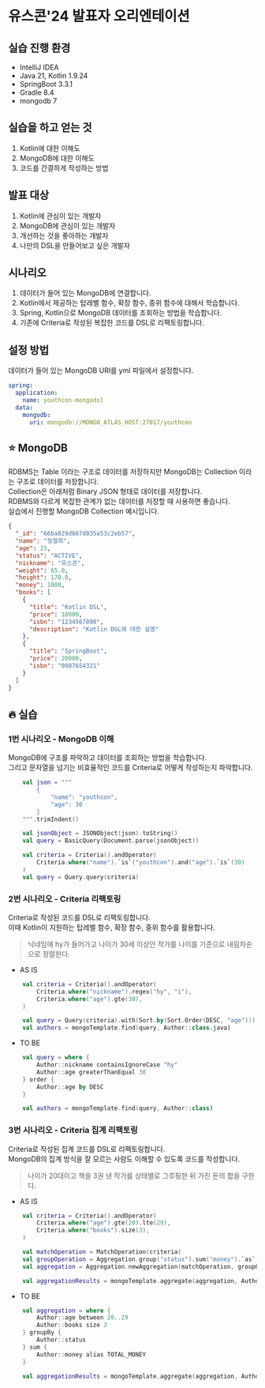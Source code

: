 # 유스콘'24 발표자 오리엔테이션

## 실습 진행 환경

- IntelliJ IDEA
- Java 21, Kotlin 1.9.24
- SpringBoot 3.3.1
- Gradle 8.4
- mongodb 7

## 실습을 하고 얻는 것

1. Kotlin에 대한 이해도
2. MongoDB에 대한 이해도
3. 코드를 간결하게 작성하는 방법

## 발표 대상

1. Kotlin에 관심이 있는 개발자
2. MongoDB에 관심이 있는 개발자
3. 개선하는 것을 좋아하는 개발자
4. 나만의 DSL을 만들어보고 싶은 개발자

## 시나리오

1. 데이터가 들어 있는 MongoDB에 연결합니다.
2. Kotlin에서 제공하는 탑레벨 함수, 확장 함수, 중위 함수에 대해서 학습합니다.
3. Spring, Kotlin으로 MongoDB 데이터를 조회하는 방법을 학습합니다.
4. 기존에 Criteria로 작성된 복잡한 코드를 DSL로 리팩토링합니다.

## 설정 방법

데이터가 들어 있는 MongoDB URI를 yml 파일에서 설정합니다.

```yaml
spring:
  application:
    name: youthcon-mongodsl
  data:
    mongodb:
      uri: mongodb://MONGO_ATLAS_HOST:27017/youthcon
```

## ⭐️ MongoDB

RDBMS는 Table 이라는 구조로 데이터를 저장하지만 MongoDB는 Collection 이라는 구조로 데이터를 저장합니다.  
Collection은 아래처럼 Binary JSON 형태로 데이터를 저장합니다.  
RDBMS와 다르게 복잡한 관계가 없는 데이터를 저장할 때 사용하면 좋습니다.  
실습에서 진행할 MongoDB Collection 예시입니다.

```json
{
  "_id": "66ba029d667d035a53c2eb57",
  "name": "정철희",
  "age": 25,
  "status": "ACTIVE",
  "nickname": "유스콘",
  "weight": 65.0,
  "height": 170.0,
  "money": 1000,
  "books": [
    {
      "title": "Kotlin DSL",
      "price": 10000,
      "isbn": "1234567890",
      "description": "Kotlin DSL에 대한 설명"
    },
    {
      "title": "SpringBoot",
      "price": 20000,
      "isbn": "0987654321"
    }
  ]
}
```

## 🔥 실습

### 1번 시나리오 - MongoDB 이해

MongoDB에 구조를 파악하고 데이터를 조회하는 방법을 학습합니다.  
그리고 문자열을 넘기는 비효율적인 코드를 Criteria로 어떻게 작성하는지 파악합니다.  

```kotlin
    val json = """
        {
            "name": "youthcon",
            "age": 30
        }
    """.trimIndent()

    val jsonObject = JSONObject(json).toString()
    val query = BasicQuery(Document.parse(jsonObject))
```

```kotlin
    val criteria = Criteria().andOperator(
        Criteria.where("name").`is`("youthcon").and("age").`is`(30)
    )
    val query = Query.query(criteria)
```

### 2번 시나리오 - Criteria 리팩토링

Criteria로 작성된 코드를 DSL로 리팩토링합니다.  
이때 Kotlin이 지원하는 탑레벨 함수, 확장 함수, 중위 함수를 활용합니다.  

> 닉네임에 hy가 들어가고 나이가 30세 이상인 작가를 나이를 기준으로 내림차순으로 정렬한다.

- AS IS
```kotlin
    val criteria = Criteria().andOperator(
        Criteria.where("nickname").regex("hy", "i"),
        Criteria.where("age").gte(30),
    )

    val query = Query(criteria).with(Sort.by(Sort.Order(DESC, "age")))
    val authors = mongoTemplate.find(query, Author::class.java)
```

- TO BE
```kotlin
    val query = where {
        Author::nickname containsIgnoreCase "hy"
        Author::age greaterThanEqual 30
    } order {
        Author::age by DESC
    }

    val authors = mongoTemplate.find(query, Author::class)
```

### 3번 시나리오 - Criteria 집계 리팩토링

Criteria로 작성된 집계 코드를 DSL로 리팩토링합니다.  
MongoDB의 집계 방식을 잘 모르는 사람도 이해할 수 있도록 코드를 작성합니다.    

> 나이가 20대이고 책을 3권 낸 작가를 상태별로 그루핑한 뒤 가진 돈의 합을 구한다.

- AS IS
```kotlin
    val criteria = Criteria().andOperator(
        Criteria.where("age").gte(20).lte(29),
        Criteria.where("books").size(3),
    )

    val matchOperation = MatchOperation(criteria)
    val groupOperation = Aggregation.group("status").sum("money").`as`(TOTAL_MONEY)
    val aggregation = Aggregation.newAggregation(matchOperation, groupOperation)

    val aggregationResults = mongoTemplate.aggregate(aggregation, Author::class.java, Map::class.java)
```

- TO BE
```kotlin
    val aggregation = where {
        Author::age between 20..29
        Author::books size 3
    } groupBy {
        Author::status
    } sum {
        Author::money alias TOTAL_MONEY
    }

    val aggregationResults = mongoTemplate.aggregate(aggregation, Author::class.java, Map::class.java)
```